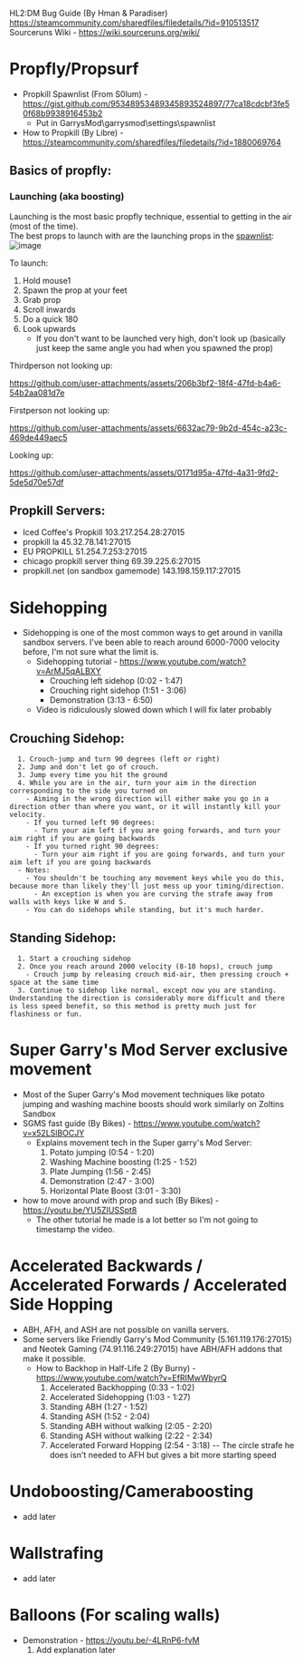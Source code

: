 HL2:DM Bug Guide (By Hman & Paradiser) https://steamcommunity.com/sharedfiles/filedetails/?id=910513517<br/>
Sourceruns Wiki - https://wiki.sourceruns.org/wiki/


# Propfly/Propsurf
- Propkill Spawnlist (From S0lum) - https://gist.github.com/95348953489345893524897/77ca18cdcbf3fe50f68b9938916453b2<br/>
  - Put in GarrysMod\garrysmod\settings\spawnlist<br/>
- How to Propkill (By Libre) - https://steamcommunity.com/sharedfiles/filedetails/?id=1880069764 <br/>

## Basics of propfly:
### Launching (aka boosting)
Launching is the most basic propfly technique, essential to getting in the air (most of the time).<br/>
The best props to launch with are the launching props in the [spawnlist](https://gist.github.com/95348953489345893524897/77ca18cdcbf3fe50f68b9938916453b2#file-045-props-txt-L751-L1027): 
![image](https://github.com/user-attachments/assets/98aa711d-c8e5-4a32-abd4-93711f3be27e)<br/>

To launch: 
1. Hold mouse1
2. Spawn the prop at your feet
3. Grab prop
4. Scroll inwards
5. Do a quick 180
6. Look upwards 
    - If you don't want to be launched very high, don't look up (basically just keep the same angle you had when you spawned the prop)

Thirdperson not looking up: <br/>


https://github.com/user-attachments/assets/206b3bf2-18f4-47fd-b4a6-54b2aa081d7e


Firstperson not looking up: <br/>


https://github.com/user-attachments/assets/6632ac79-9b2d-454c-a23c-469de449aec5


Looking up: <br/>


https://github.com/user-attachments/assets/0171d95a-47fd-4a31-9fd2-5de5d70e57df


## Propkill Servers:
  - Iced Coffee's Propkill 103.217.254.28:27015<br/>
  - propkill la 45.32.78.141:27015<br/>
  - EU PROPKILL 51.254.7.253:27015<br/>
  - chicago propkill server thing 69.39.225.6:27015<br/>
  - propkill.net (on sandbox gamemode) 143.198.159.117:27015<br/>

# Sidehopping  
  - Sidehopping is one of the most common ways to get around in vanilla sandbox servers. I've been able to reach around 6000-7000 velocity before, I'm not sure what the limit is.<br/>
    - Sidehopping tutorial - https://www.youtube.com/watch?v=ArMJ5qALBXY<br/>
      - Crouching left sidehop (0:02 - 1:47)<br/>
      - Crouching right sidehop (1:51 - 3:06)<br/>
      - Demonstration (3:13 - 6:50)<br/>
    - Video is ridiculously slowed down which I will fix later probably<br/>
    
   ## Crouching Sidehop:
      1. Crouch-jump and turn 90 degrees (left or right)
      2. Jump and don't let go of crouch. 
      3. Jump every time you hit the ground
      4. While you are in the air, turn your aim in the direction corresponding to the side you turned on
        - Aiming in the wrong direction will either make you go in a direction other than where you want, or it will instantly kill your velocity.
        - If you turned left 90 degrees:
          - Turn your aim left if you are going forwards, and turn your aim right if you are going backwards
        - If you turned right 90 degrees:
          - Turn your aim right if you are going forwards, and turn your aim left if you are going backwards
      - Notes: 
        - You shouldn't be touching any movement keys while you do this, because more than likely they'll just mess up your timing/direction.
          - An exception is when you are curving the strafe away from walls with keys like W and S.
        - You can do sidehops while standing, but it's much harder.
  ## Standing Sidehop:
      1. Start a crouching sidehop
      2. Once you reach around 2000 velocity (8-10 hops), crouch jump
        - Crouch jump by releasing crouch mid-air, then pressing crouch + space at the same time 
      3. Continue to sidehop like normal, except now you are standing. Understanding the direction is considerably more difficult and there is less speed benefit, so this method is pretty much just for flashiness or fun.

# Super Garry's Mod Server exclusive movement
  - Most of the Super Garry's Mod movement techniques like potato jumping and washing machine boosts should work similarly on Zoltins Sandbox<br/>
  - SGMS fast guide (By Bikes) - https://www.youtube.com/watch?v=x52LSlBOCJY<br/>
    - Explains movement tech in the Super garry's Mod Server: <br/>
      1. Potato jumping (0:54 - 1:20)<br/>
      2. Washing Machine boosting (1:25 - 1:52)<br/>
      3. Plate Jumping (1:56 - 2:45)<br/>
      4. Demonstration (2:47 - 3:00)<br/>
      5. Horizontal Plate Boost (3:01 - 3:30)<br/>
  - how to move around with prop and such (By Bikes) - https://youtu.be/YU5ZIUSSpt8<br/>
    - The other tutorial he made is a lot better so I'm not going to timestamp the video. <br/>

# Accelerated Backwards / Accelerated Forwards / Accelerated Side Hopping
- ABH, AFH, and ASH are not possible on vanilla servers. <br/>
- Some servers like Friendly Garry's Mod Community (5.161.119.176:27015) and Neotek Gaming (74.91.116.249:27015) have ABH/AFH addons that make it possible.  <br/>
  - How to Backhop in Half-Life 2 (By Burny) - https://www.youtube.com/watch?v=EfRIMwWbyrQ <br/>
    1. Accelerated Backhopping (0:33 - 1:02)<br/>
    2. Accelerated Sidehopping (1:03 - 1:27)<br/>
    3. Standing ABH (1:27 - 1:52)<br/>
    4. Standing ASH (1:52 - 2:04)<br/>
    5. Standing ABH without walking (2:05 - 2:20)<br/>
    6. Standing ASH without walking (2:22 - 2:34) <br/>
    7. Accelerated Forward Hopping (2:54 - 3:18) -- The circle strafe he does isn't needed to AFH but gives a bit more starting speed<br/>

# Undoboosting/Cameraboosting
-  add later

# Wallstrafing
- add later

# Balloons (For scaling walls)
- Demonstration - https://youtu.be/-4LRnP6-fvM<br/>
  1. Add explanation later

